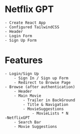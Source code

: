 # Netflix GPT
    - Create React App
    - Configured TailwindCSS
    - Header
    - Login Form
    - Sign Up Form


# Features
    - Login/Sign Up
        - Sign In / Sign up Form
        - Redirect to Browse Page 
    - Browse (after authentication)
        - Header
        - Main Movie
            - Trailer in BackGround
            - Title & Navigation
            - MovieSuggestions
                - MovieLists * N
    -NetflixGPT
        - Search Bar
        - Movie Suggestions